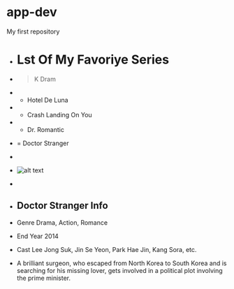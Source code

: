 # app-dev
 My first repository

+ # Lst Of My Favoriye Series

+ > K Dram
+ - Hotel De Luna
+ - Crash Landing On You
+ - Dr. Romantic
+ = Doctor Stranger
+
+ ![alt text](https://wallpapercave.com/wp/wp4504738.png)
+
+ ## Doctor Stranger Info
+ Genre Drama, Action, Romance
+ End Year 2014
+ Cast Lee Jong Suk, Jin Se Yeon, Park Hae Jin, Kang Sora, etc.
+ A brilliant surgeon, who escaped from North Korea to South Korea and is searching for his missing lover, gets involved in a political plot involving the prime minister.
